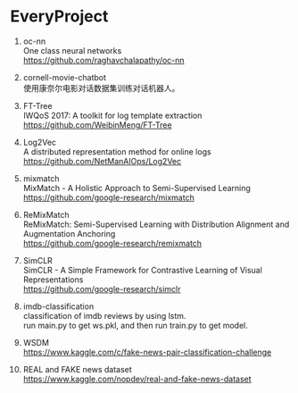 # EveryProject

1. oc-nn   
    One class neural networks  
    https://github.com/raghavchalapathy/oc-nn  
    
2. cornell-movie-chatbot  
    使用康奈尔电影对话数据集训练对话机器人。
    
3. FT-Tree  
    IWQoS 2017: A toolkit for log template extraction  
    https://github.com/WeibinMeng/FT-Tree  

4. Log2Vec  
    A distributed representation method for online logs  
    https://github.com/NetManAIOps/Log2Vec
        
5. mixmatch  
    MixMatch - A Holistic Approach to Semi-Supervised Learning
    https://github.com/google-research/mixmatch

6. ReMixMatch  
    ReMixMatch: Semi-Supervised Learning with Distribution Alignment and Augmentation Anchoring  
    https://github.com/google-research/remixmatch

7. SimCLR  
    SimCLR - A Simple Framework for Contrastive Learning of Visual Representations  
    https://github.com/google-research/simclr

8. imdb-classification  
    classification of imdb reviews by using lstm.  
    run main.py to get ws.pkl, and then run train.py to get model.

9. WSDM  
    https://www.kaggle.com/c/fake-news-pair-classification-challenge

10. REAL and FAKE news dataset  
    https://www.kaggle.com/nopdev/real-and-fake-news-dataset